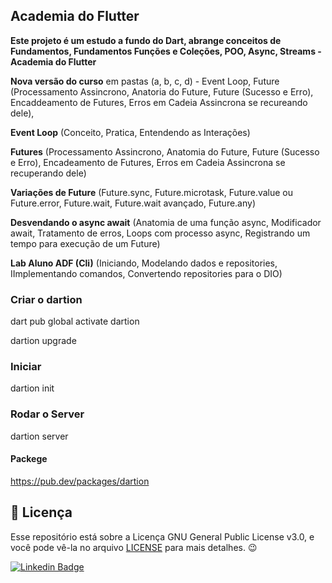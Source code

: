 ## Academia do Flutter 

<!--Este projeto é um estudo a fundo do Flutter, abrange conceitos de POO, Async, Streams, Banco de Dados, entre outros - Academia do Flutter-->

<b>Este projeto é um estudo a fundo do Dart, abrange conceitos de Fundamentos, Fundamentos Funções e Coleções, POO, Async, Streams - Academia do Flutter</b>

<b>Nova versão do curso</b> em pastas (a, b, c, d) - Event Loop, Future (Processamento Assincrono, Anatoria do Future, Future (Sucesso e Erro), Encaddeamento de Futures, Erros em Cadeia Assincrona se recureando dele),

<b>Event Loop</b> (Conceito, Pratica, Entendendo as Interações)

<b>Futures</b> (Processamento Assincrono, Anatomia do Future, Future (Sucesso e Erro), Encadeamento de Futures, Erros em Cadeia Assincrona se recuperando dele)

<b>Variações de Future</b> (Future.sync, Future.microtask, Future.value ou Future.error, Future.wait, Future.wait avançado, Future.any)

<b>Desvendando o async await</b> (Anatomia de uma função async, Modificador await, Tratamento de erros, Loops com processo async, Registrando um tempo para execução de um Future)

<b>Lab Aluno ADF (Cli)</b> (Iniciando, Modelando dados e repositories, IImplementando comandos, Convertendo repositories para o DIO)


### Criar o dartion

dart pub global activate dartion

dartion upgrade

### Iniciar 

dartion init

### Rodar o Server

dartion server

#### Packege

https://pub.dev/packages/dartion



<h2>📝 Licença</h2>

<p>
   Esse repositório está sobre a Licença GNU General Public License v3.0, e você pode vê-la no arquivo <a href="https://github.com/caneto/calculator-app/blob/main/LICENSE">LICENSE</a> para mais detalhes. 😉
</p>



[![Linkedin Badge](https://img.shields.io/badge/-Carlos%20Alberto-292929?style=flat-square&logo=Linkedin&logoColor=white&link=https://www.linkedin.com/in/canetorj/)](https://www.linkedin.com/in/canetorj/)
